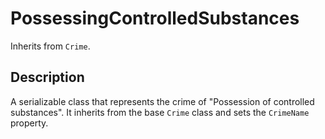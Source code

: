 # PossessingControlledSubstances

Inherits from `Crime`.

## Description

A serializable class that represents the crime of "Possession of controlled substances". It inherits from the base `Crime` class and sets the `CrimeName` property.
